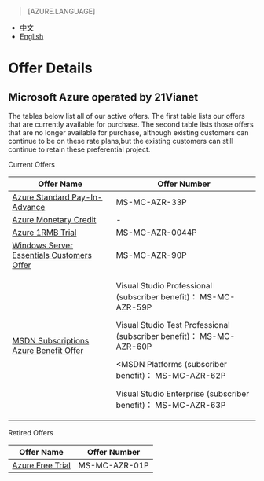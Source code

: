 <properties
	pageTitle=""
    description=""
    services=""
    documentationCenter=""
    authors=""
    manager=""
    editor=""
    tags=""/>

<tags ms.service="legal" ms.date="" wacn.date="" wacn.lang="en"/>

> [AZURE.LANGUAGE]
- [中文](/support/legal/offer-rate-plans/)
- [English](/support/legal/offer-rate-plans-en/)

# Offer Details

## Microsoft Azure operated by 21Vianet

The tables below list all of our active offers. The first table lists our offers that are currently available for purchase. The second table lists those offers that are no longer available for purchase, although existing customers can continue to be on these rate plans,but the existing customers can still continue to retain these preferential project.

Current Offers

Offer Name									|Offer Number
---|---
[Azure Standard Pay-In-Advance]				|MS-MC-AZR-33P
[Azure Monetary Credit]						|-
[Azure 1RMB Trial]							|MS-MC-AZR-0044P
[Windows Server Essentials Customers Offer]	|MS-MC-AZR-90P
[MSDN Subscriptions Azure Benefit Offer]	|<p>Visual Studio Professional (subscriber benefit)： MS-MC-AZR-59P</p><p>Visual Studio Test Professional (subscriber benefit)： MS-MC-AZR-60P</p><p><MSDN Platforms (subscriber benefit)： MS-MC-AZR-62P</p><p>Visual Studio Enterprise (subscriber benefit)： MS-MC-AZR-63P</p>

Retired Offers

Offer Name									|Offer Number
---|---
[Azure Free Trial]							|MS-MC-AZR-01P
 
[Azure Standard Pay-In-Advance]: /offers/ms-mc-arz-33p/
[Azure Monetary Credit]: /offers/azure-monetary-credit/
[Azure 1RMB Trial]: /offers/ms-mc-azr-44p/
[Windows Server Essentials Customers Offer]: /offers/ms-mc-azr-90p/
[MSDN Subscriptions Azure Benefit Offer]: /offers/ms-mc-arz-msdn/
[Azure Free Trial]: /offers/MS-MC-AZR-01P/